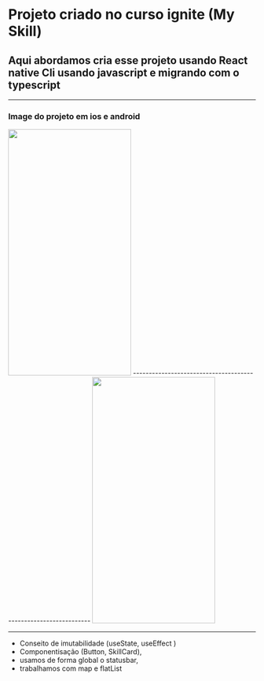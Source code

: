 # Projeto criado no curso ignite (My Skill)

## Aqui abordamos cria esse projeto usando React native Cli usando javascript e migrando com o typescript 


----------
### Image do projeto em ios e android
<p float="left">
<image src="" width="250" height="500" />
----------------------------------------------------------------
<image src="./src/imageScreenShot/Screenshot_1664501491.png" width="250" height="500" />  
</p>



------------------

- Conseito de imutabilidade (useState, useEffect )
- Componentisação (Button, SkillCard),
- usamos de forma global o statusbar,
- trabalhamos com map e flatList


